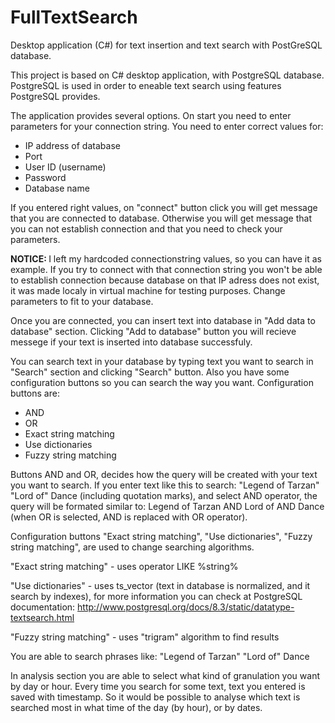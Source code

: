 # FullTextSearch
Desktop application (C#) for text insertion and text search with PostGreSQL database.



This project is based on C# desktop application, with PostgreSQL database. PostgreSQL is used in order to eneable text search
using features PostgreSQL provides. 

The application provides several options. 
On start you need to enter parameters for your connection string. You need to enter correct values for:

 - IP address of database
 - Port 
 - User ID (username)
 - Password
 - Database name
 
If you entered right values, on "connect" button click you will get message that you are connected to database. Otherwise you 
will get message that you can not establish connection and that you need to check your parameters. 
 
<b>NOTICE: </b>
    I left my hardcoded connectionstring values, so you can have it as example. If you try to connect with that connection 
    string you won't be able to establish connection because database on that IP adress does not exist, it was made localy 
    in virtual machine for testing purposes. Change parameters to fit to your database.

Once you are connected, you can insert text into database in "Add data to database" section. Clicking "Add to database" 
button you will recieve messege if your text is inserted into database successfuly. 

You can search text in your database by typing text you want to search in "Search" section and clicking "Search" button.
Also you have some configuration buttons so you can search the way you want. 
Configuration buttons are:

 - AND 
 - OR
 - Exact string matching
 - Use dictionaries
 - Fuzzy string matching
 
Buttons AND and OR, decides how the query will be created with your text you want to search. If you enter text like 
this to search: "Legend of Tarzan" "Lord of" Dance (including quotation marks), and select AND operator, the query will be
formated similar to: Legend of Tarzan AND Lord of AND Dance (when OR is selected, AND is replaced with OR operator).

Configuration buttons "Exact string matching", "Use dictionaries", "Fuzzy string matching", are used to change 
searching algorithms. 

"Exact string matching" - uses operator LIKE %string%

"Use dictionaries" - uses ts_vector (text in database is normalized, and it search by indexes), for more information 
    you can check at PostgreSQL documentation: http://www.postgresql.org/docs/8.3/static/datatype-textsearch.html
    
"Fuzzy string matching" - uses "trigram" algorithm to find results

You are able to search phrases like: "Legend of Tarzan" "Lord of" Dance

In analysis section you are able to select what kind of granulation you want by day or hour. Every time you search for some
text, text you entered is saved with timestamp. So it would be possible to analyse which text is searched most in what
time of the day (by hour), or by dates.
 
 
